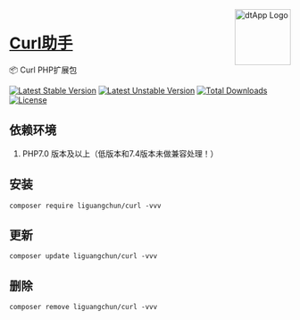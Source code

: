 <img align="right" width="100" src="https://cdn.oss.liguangchun.cn/04/999e9f2f06d396968eacc10ce9bc8a.png" alt="dtApp Logo"/>

<h1 align="left"><a href="https://www.liguangchun.cn/">Curl助手</a></h1>

📦 Curl PHP扩展包

[![Latest Stable Version](https://poser.pugx.org/liguangchun/curl/v/stable)](https://packagist.org/packages/liguangchun/curl) 
[![Latest Unstable Version](https://poser.pugx.org/liguangchun/curl/v/unstable)](https://packagist.org/packages/liguangchun/curl) 
[![Total Downloads](https://poser.pugx.org/liguangchun/curl/downloads)](https://packagist.org/packages/liguangchun/curl) 
[![License](https://poser.pugx.org/liguangchun/curl/license)](https://packagist.org/packages/liguangchun/curl)

## 依赖环境

1. PHP7.0 版本及以上（低版本和7.4版本未做兼容处理！）

## 安装

```text
composer require liguangchun/curl -vvv
```

## 更新

```text
composer update liguangchun/curl -vvv
```

## 删除

```text
composer remove liguangchun/curl -vvv
```
